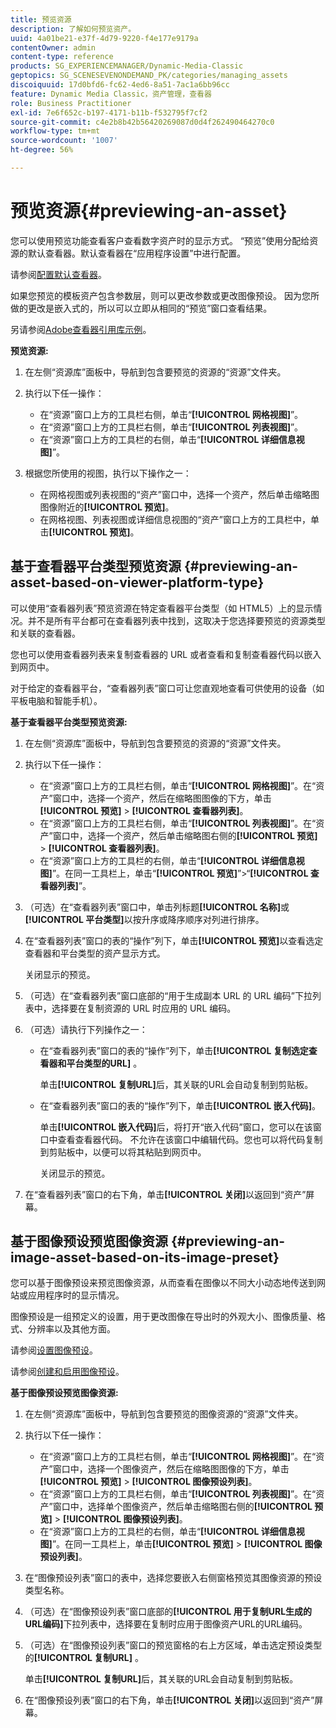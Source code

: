 ```yaml
---
title: 预览资源
description: 了解如何预览资产。
uuid: 4a01be21-e37f-4d79-9220-f4e177e9179a
contentOwner: admin
content-type: reference
products: SG_EXPERIENCEMANAGER/Dynamic-Media-Classic
geptopics: SG_SCENESEVENONDEMAND_PK/categories/managing_assets
discoiquuid: 17d0bfd6-fc62-4ed6-8a51-7ac1a6bb96cc
feature: Dynamic Media Classic，资产管理，查看器
role: Business Practitioner
exl-id: 7e6f652c-b197-4171-b11b-f532795f7cf2
source-git-commit: c4e2b8b42b56420269087d0d4f262490464270c0
workflow-type: tm+mt
source-wordcount: '1007'
ht-degree: 56%

---
```


# 预览资源{#previewing-an-asset}

您可以使用预览功能查看客户查看数字资产时的显示方式。 “预览”使用分配给资源的默认查看器。默认查看器在“应用程序设置”中进行配置。

请参阅[配置默认查看器](application-setup.md#configuring_default_viewers)。

如果您预览的模板资产包含参数层，则可以更改参数或更改图像预设。 因为您所做的更改是嵌入式的，所以可以立即从相同的“预览”窗口查看结果。

另请参阅[Adobe查看器引用库示例](https://landing.adobe.com/zh-Hans/na/dynamic-media/ctir-2755/live-demos.html)。

**预览资源:**

1. 在左侧“资源库”面板中，导航到包含要预览的资源的“资源”文件夹。
1. 执行以下任一操作：

   * 在“资源”窗口上方的工具栏右侧，单击“**[!UICONTROL 网格视图]**”。
   * 在“资源”窗口上方的工具栏右侧，单击“**[!UICONTROL 列表视图]**”。
   * 在“资源”窗口上方的工具栏的右侧，单击“**[!UICONTROL 详细信息视图]**”。

1. 根据您所使用的视图，执行以下操作之一：

   * 在网格视图或列表视图的“资产”窗口中，选择一个资产，然后单击缩略图图像附近的&#x200B;**[!UICONTROL 预览]**。
   * 在网格视图、列表视图或详细信息视图的“资产”窗口上方的工具栏中，单击&#x200B;**[!UICONTROL 预览]**。

## 基于查看器平台类型预览资源 {#previewing-an-asset-based-on-viewer-platform-type}

可以使用“查看器列表”预览资源在特定查看器平台类型（如 HTML5）上的显示情况。并不是所有平台都可在查看器列表中找到，这取决于您选择要预览的资源类型和关联的查看器。

您也可以使用查看器列表来复制查看器的 URL 或者查看和复制查看器代码以嵌入到网页中。

对于给定的查看器平台，“查看器列表”窗口可让您直观地查看可供使用的设备（如平板电脑和智能手机）。

**基于查看器平台类型预览资源:**

1. 在左侧“资源库”面板中，导航到包含要预览的资源的“资源”文件夹。
1. 执行以下任一操作：

   * 在“资源”窗口上方的工具栏右侧，单击“**[!UICONTROL 网格视图]**”。在“资产”窗口中，选择一个资产，然后在缩略图图像的下方，单击&#x200B;**[!UICONTROL 预览]** > **[!UICONTROL 查看器列表]**。
   * 在“资源”窗口上方的工具栏右侧，单击“**[!UICONTROL 列表视图]**”。在“资产”窗口中，选择一个资产，然后单击缩略图右侧的&#x200B;**[!UICONTROL 预览]** > **[!UICONTROL 查看器列表]**。
   * 在“资源”窗口上方的工具栏的右侧，单击“**[!UICONTROL 详细信息视图]**”。在同一工具栏上，单击“**[!UICONTROL 预览]**”>“**[!UICONTROL 查看器列表]**”。

1. （可选）在“查看器列表”窗口中，单击列标题&#x200B;**[!UICONTROL 名称]**&#x200B;或&#x200B;**[!UICONTROL 平台类型]**&#x200B;以按升序或降序顺序对列进行排序。
1. 在“查看器列表”窗口的表的“操作”列下，单击&#x200B;**[!UICONTROL 预览]**&#x200B;以查看选定查看器和平台类型的资产显示方式。

   关闭显示的预览。

1. （可选）在“查看器列表”窗口底部的“用于生成副本 URL 的 URL 编码”下拉列表中，选择要在复制资源的 URL 时应用的 URL 编码。
1. （可选）请执行下列操作之一：

   * 在“查看器列表”窗口的表的“操作”列下，单击&#x200B;**[!UICONTROL 复制选定查看器和平台类型的URL]** 。

      单击&#x200B;**[!UICONTROL 复制URL]**&#x200B;后，其关联的URL会自动复制到剪贴板。

   * 在“查看器列表”窗口的表的“操作”列下，单击&#x200B;**[!UICONTROL 嵌入代码]**。

      单击&#x200B;**[!UICONTROL 嵌入代码]**&#x200B;后，将打开“嵌入代码”窗口，您可以在该窗口中查看查看器代码。 不允许在该窗口中编辑代码。您也可以将代码复制到剪贴板中，以便可以将其粘贴到网页中。

      关闭显示的预览。

1. 在“查看器列表”窗口的右下角，单击&#x200B;**[!UICONTROL 关闭]**&#x200B;以返回到“资产”屏幕。

## 基于图像预设预览图像资源 {#previewing-an-image-asset-based-on-its-image-preset}

您可以基于图像预设来预览图像资源，从而查看在图像以不同大小动态地传送到网站或应用程序时的显示情况。

图像预设是一组预定义的设置，用于更改图像在导出时的外观大小、图像质量、格式、分辨率以及其他方面。

请参阅[设置图像预设](setting-image-presets.md#setting_up_image_presets)。

请参阅[创建和启用图像预设](creating-enabling-image-presets.md#creating_and_enabling_image_presets)。

**基于图像预设预览图像资源:**

1. 在左侧“资源库”面板中，导航到包含要预览的图像资源的“资源”文件夹。
1. 执行以下任一操作：

   * 在“资源”窗口上方的工具栏右侧，单击“**[!UICONTROL 网格视图]**”。在“资产”窗口中，选择一个图像资产，然后在缩略图图像的下方，单击&#x200B;**[!UICONTROL 预览]** > **[!UICONTROL 图像预设列表]**。
   * 在“资源”窗口上方的工具栏右侧，单击“**[!UICONTROL 列表视图]**”。在“资产”窗口中，选择单个图像资产，然后单击缩略图右侧的&#x200B;**[!UICONTROL 预览]** > **[!UICONTROL 图像预设列表]**。
   * 在“资源”窗口上方的工具栏的右侧，单击“**[!UICONTROL 详细信息视图]**”。在同一工具栏上，单击&#x200B;**[!UICONTROL 预览]** > **[!UICONTROL 图像预设列表]**。

1. 在“图像预设列表”窗口的表中，选择您要嵌入右侧窗格预览其图像资源的预设类型名称。
1. （可选）在“图像预设列表”窗口底部的&#x200B;**[!UICONTROL 用于复制URL生成的URL编码]**&#x200B;下拉列表中，选择要在复制时应用于图像资产URL的URL编码。
1. （可选）在“图像预设列表”窗口的预览窗格的右上方区域，单击选定预设类型的&#x200B;**[!UICONTROL 复制URL]** 。

   单击&#x200B;**[!UICONTROL 复制URL]**&#x200B;后，其关联的URL会自动复制到剪贴板。

1. 在“图像预设列表”窗口的右下角，单击&#x200B;**[!UICONTROL 关闭]**&#x200B;以返回到“资产”屏幕。
